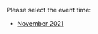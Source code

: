 Please select the event time:

- [November 2021](https://github.com/IBM/cp4ba-tech-jam/tree/main/Presentations%20%26%20Recordings/EMEA/November%202021)
